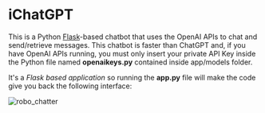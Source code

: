 # iChatGPT

This is a Python [Flask](https://flask.palletsprojects.com/en/3.0.x/)-based chatbot that uses the OpenAI APIs to chat and send/retrieve messages. 
This chatbot is faster than ChatGPT and, if you have OpenAI APIs running, you must only insert your private API Key inside the Python file named **__openaikeys__.py** contained inside app/models folder.

It's a *Flask based application* so running the **app.py** file will make the code give you back the following interface:

![robo_chatter](https://github.com/AndreaFerrante/iChatGPT/assets/19763070/bc8afda1-c603-4a22-a77e-885c4fab8123)
